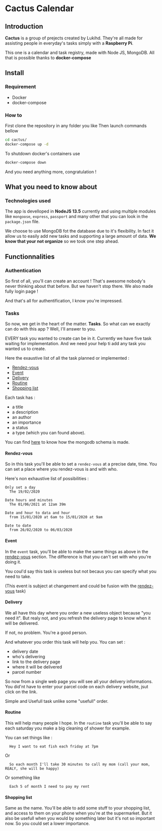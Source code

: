 # Cactus Calendar

## Introduction

**Cactus** is a group of prejects created by Lukihd. They're all made for assisting people in everyday's tasks simply with a **Raspberry Pi**.

This one is a calendar and task registry, made with Node JS, MongoDB. All that is possible thanks to **docker-compose**

## Install
### Requirement

- Docker
- docker-compose

### How to

First clone the repository in any folder you like
Then launch commands bellow
```bash
cd cactus/
docker-compose up -d
```

To shutdown docker's containers use
```bash
docker-compose down
```

And you need anything more, congratulation !

## What you need to know about
### Technologies used

The app is develloped in **NodeJS 13.5** currently and using multiple modules like `mongoose`, `express`, `passport` and many other that you can look in the `package.json` file.

We choose to use MongoDB fot the database due to it's flexibility. In fact it allow us to easily add new tasks and supporting a large amount of data. **We know that your not organize** so we took one step ahead.

## Functionnalities

### Authentication

So first of all, you'll can create an account ! That's awesome nobody's never thinking about that before. But we haven't stop there. We also made fully login page !

And that's all for authentification, I know you're impressed.

### Tasks

So now, we get in the heart of the matter. **Tasks**. So what can we exactly can do with this app ? Well, I'll answer to you.

EVERY task you wanted to create can be in it. Currently we have five task waiting for implementation. And we need your help ti add any task you wanted us to create.

Here the exaustive list of all the task planned or implemented :

- [Rendez-vous](#rendez-vous)
- [Event](#event)
- [Delivery](#delivery)
- [Routine](#routine)
- [Shopping list](#shopping-list)

Each task has :
- a title
- a description
- an author
- an importance
- a status
- a type (which you can found above).

You can find [here](/resources/mongo-model.md) to know how the mongodb schema is made.

#### Rendez-vous

So in this task you'll be able to set a `rendez-vous` at a precise date, time. You can set a place where you rendez-vous is and with who.

Here's non exhaustive list of possibilities :
```
Only set a day
  The 19/02/2020

Date hours and minutes
  The 01/06/2021 at 12am 39m

Date and hour to data and hour
  from 15/01/2020 at 6am to 15/01/2020 at 9am

Date to date
  from 26/02/2020 to 06/03/2020
```

#### Event

In the `event` task, you'll be able to make the same things as above in the [rendez-vous](#rendez-vous) section. The difference is that you can't set with who you're doing it.

You coul'd say this task is useless but not becaus you can specify what you need to take.

(This event is subject at changement and could be fusion with the [rendez-vous](#rendez-vous) task)

#### Delivery

We all have this day where you order a new useless object because "you need it". But realy not, and you refresh the delivery page to know when it will be delivered. 

If not, no problem. You're a good person.

And whatever you order this task will help you. You can set :
- delivery date
- who's delivering
- link to the delivery page
- where it will be delivered
- parcel number

So now from a single web page you will see all your delivery informations. You did'nt have to enter your parcel code on each delivery website, jsut click on the link.

Simple and Usefull task unlike some "usefull" order. 

#### Routine

This will help many people I hope. In the `routine` task you'll be able to say each saturday you make a big cleaning of shower for example.

You can set things like :
```
  Hey I want to eat fish each friday at 7pm
```
Or
```
  So each month I'll take 30 minutes to call my mom (call your mom, REALY, she will be happy)  
```
Or something like
```
  Each 5 of month I need to pay my rent
```

#### Shopping list

Same as the name. You'll be able to add some stuff to your shopping list, and access to them on your phone when you're at the supermarket. 
But it also be usefull when you would by something later but it's not so important now. So you could set a lower importance.

